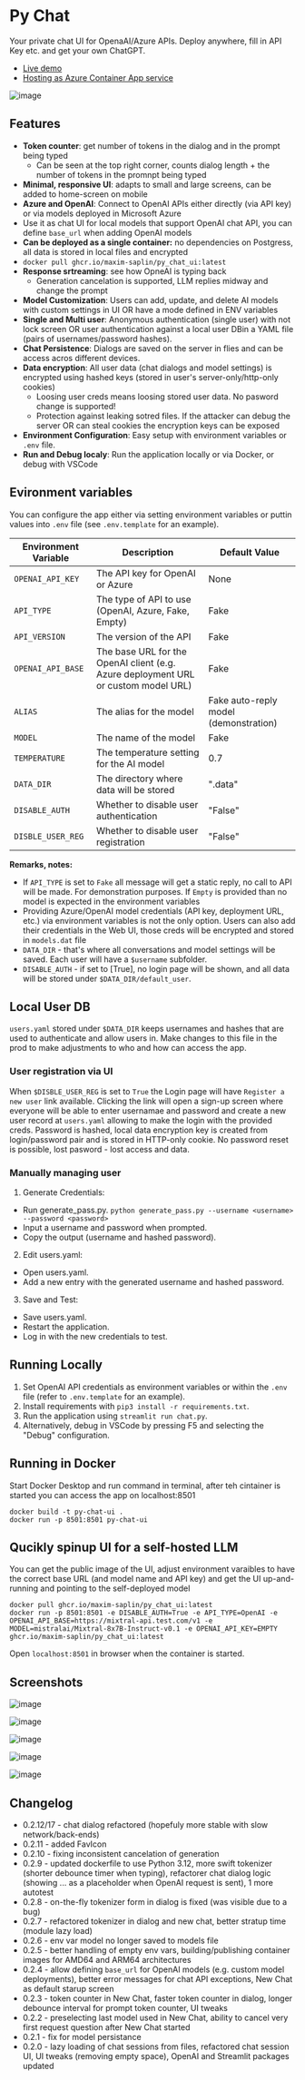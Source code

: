 # Py Chat

Your private chat UI for OpenaAI/Azure APIs. Deploy anywhere, fill in API Key etc. and get your own ChatGPT. 
- [Live demo](https://pychatui.streamlit.app)
- [Hosting as Azure Container App service](https://github.com/maxim-saplin/py_chat_ui/blob/main/AZURE_CONTAINER_APPS.md)

![image](https://github.com/maxim-saplin/py_chat_ui/assets/7947027/b097f9bd-795b-44cc-acfd-931b1e889699)

## Features

- **Token counter**: get number of tokens in the dialog and in the prompt being typed
  - Can be seen at the top right corner, counts dialog length + the number of tokens in the promnpt being typed
- **Minimal, responsive UI**: adapts to small and large screens, can be added to home-screen on mobile
- **Azure and OpenAI**: Connect to OpenAI APIs either directly (via API key) or via models deployed in Microsoft Azure
 - Use it as chat UI for local models that support OpenAI chat API, you can define `base_url` when adding OpenAI models
- **Can be deployed as a single container:** no dependencies on Postgress, all data is stored in local files and encrypted
-   `docker pull ghcr.io/maxim-saplin/py_chat_ui:latest`
- **Response srtreaming**: see how OpneAI is typing back
  - Generation cancelation is supported, LLM replies midway and change the prompt
- **Model Customization**: Users can add, update, and delete AI models with custom settings in UI OR have a mode defined in ENV variables
- **Single and Multi user**: Anonymous authentication (single user) with not lock screen OR user authentication against a local user DBin a YAML file (pairs of usernames/password hashes).
- **Chat Persistence**: Dialogs are saved on the server in flies and can be access acros different devices.
- **Data encryption**: All user data (chat dialogs and model settings) is encrypted using hashed keys (stored in user's server-only/http-only cookies)
  - Loosing user creds means loosing stored user data. No pasword change is supported!
  - Protection against leaking sotred files. If the attacker can debug the server OR can steal cookies the encryption keys can be exposed
- **Environment Configuration**: Easy setup with environment variables or `.env` file.
- **Run and Debug localy**: Run the application locally or via Docker, or debug with VSCode

## Evironment variables

You can configure the app either via setting environment variables or puttin values into `.env` file (see `.env.template` for an example).

| Environment Variable | Description | Default Value |
|----------------------|-------------|---------------|
| `OPENAI_API_KEY`     | The API key for OpenAI or Azure | None |
| `API_TYPE`           | The type of API to use (OpenAI, Azure, Fake, Empty) | Fake |
| `API_VERSION`        | The version of the API | Fake |
| `OPENAI_API_BASE`    | The base URL for the OpenAI client (e.g. Azure deployment URL or custom model URL) | Fake |
| `ALIAS`              | The alias for the model | Fake auto-reply model (demonstration) |
| `MODEL`              | The name of the model | Fake |
| `TEMPERATURE`        | The temperature setting for the AI model | 0.7 |
| `DATA_DIR`           | The directory where data will be stored | ".data" |
| `DISABLE_AUTH`       | Whether to disable user authentication | "False" |
| `DISBLE_USER_REG`     | Whether to disable user registration | "False" |

**Remarks, notes:**
- If `API_TYPE` is set to `Fake` all message will get a static reply, no call to API will be made. For demonstration purposes. If `Empty` is provided than no model is expected in the environment variables
- Providing  Azure/OpenAI model credentials (API key, deployment URL, etc.) via environment variables is not the only option. Users can also add their credentials in the Web UI, those creds will be encrypted and stored in `models.dat` file
- `DATA_DIR` - that's where all conversations and model settings will be saved. Each user will have a `$username` subfolder.
- `DISABLE_AUTH` - if set to [True], no login page will be shown, and all data will be stored under `$DATA_DIR/default_user`.

## Local User DB

`users.yaml` stored under `$DATA_DIR` keeps usernames and hashes that are used to authenticate and allow users in. Make changes to this file in the prod to make adjustments to who and how can access the app.

### User registration via UI

When `$DISBLE_USER_REG` is set to `True` the Login page will have `Register a new user` link available. Clicking the link will open a sign-up screen where everyone will be able to enter usernamae and password and create a new user record at `users.yaml` allowing to make the login with the provided creds. Password is hashed, local data encryption key is created from login/password pair and is stored in HTTP-only cookie. No password reset is possible, lost pasword - lost access and data.

### Manually managing user

1. Generate Credentials:
- Run generate_pass.py.
  `python generate_pass.py --username <username> --password <password>`
- Input a username and password when prompted.
- Copy the output (username and hashed password).

2. Edit users.yaml:
- Open users.yaml.
- Add a new entry with the generated username and hashed password.

3. Save and Test:
- Save users.yaml.
- Restart the application.
- Log in with the new credentials to test.

## Running Locally

1. Set OpenAI API credentials as environment variables or within the `.env` file (refer to `.env.template` for an example).
2. Install requirements with `pip3 install -r requirements.txt`.
3. Run the application using `streamlit run chat.py`.
4. Alternatively, debug in VSCode by pressing F5 and selecting the "Debug" configuration.

## Running in Docker

Start Docker Desktop and run command in terminal, after teh cintainer is started you can access the app on localhost:8501

```
docker build -t py-chat-ui .
docker run -p 8501:8501 py-chat-ui
```

## Qucikly spinup UI for a self-hosted LLM

You can get the public image of the UI, adjust environment varaibles to have the correct base URL (and model name and API key) and get
the UI up-and-running and pointing to the self-deployed model 

```
docker pull ghcr.io/maxim-saplin/py_chat_ui:latest
docker run -p 8501:8501 -e DISABLE_AUTH=True -e API_TYPE=OpenAI -e OPENAI_API_BASE=https://mixtral-api.test.com/v1 -e MODEL=mistralai/Mixtral-8x7B-Instruct-v0.1 -e OPENAI_API_KEY=EMPTY ghcr.io/maxim-saplin/py_chat_ui:latest
```

Open `localhost:8501` in browser when the container is started.

## Screenshots

![image](https://github.com/maxim-saplin/py_chat_ui/assets/7947027/4f318108-3fa6-4e3d-b416-d1bf1535c58c)

![image](https://github.com/maxim-saplin/py_chat_ui/assets/7947027/cca8095f-1bad-443e-a911-3c650d035b9c)

![image](https://github.com/maxim-saplin/py_chat_ui/assets/7947027/37f988e4-ea53-4642-b457-4c3ba619fb92)

![image](https://github.com/maxim-saplin/py_chat_ui/assets/7947027/8d242ffd-88b1-4d63-88d8-6e5a214cfbe9)

![image](https://github.com/maxim-saplin/py_chat_ui/assets/7947027/5e00aa12-a8ee-45e1-8493-e5a113a06e8c)

## Changelog

- 0.2.12/17 - chat dialog refactored (hopefuly more stable with slow network/back-ends)
- 0.2.11 - added FavIcon
- 0.2.10 - fixing inconsistent cancelation of generation
- 0.2.9 - updated dockerfile to use Python 3.12, more swift tokenizer (shorter debounce timer when typing), refactorer chat dialog logic (showing ... as a placeholder when OpenAI request is sent), 1 more autotest
- 0.2.8 - on-the-fly tokenizer form in dialog is fixed (was visible due to a bug)
- 0.2.7 - refactored tokenizer in dialog and new chat, better stratup time (module lazy load)
- 0.2.6 - env var model no longer saved to models file
- 0.2.5 - better handling of empty env vars, building/publishing container images for AMD64 and ARM64 architectures
- 0.2.4 - allow defining `base_url` for OpenAI models (e.g. custom model deployments), better error messages for chat API exceptions, New Chat as default starup screen
- 0.2.3 - token counter in New Chat, faster token counter in dialog, longer debounce interval for prompt token counter, UI tweaks
- 0.2.2 - preselecting last model used in New Chat, ability to cancel very first request question after New Chat started
- 0.2.1 - fix for model persistance
- 0.2.0 - lazy loading of chat sessions from files, refactored chat session UI, UI tweaks (removing empty space), OpenAI and Streamlit packages updated
